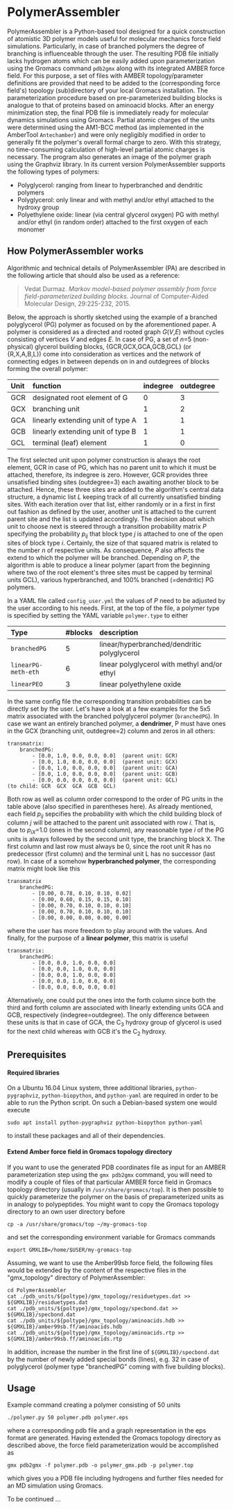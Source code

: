 # PolymerAssembler

PolymerAssembler is a Python-based tool designed for a quick construction of atomistic 3D polymer models useful for molecular mechanics force field simulations. Particularly, in case of branched polymers the degree of branching is influenceable through the user. The resulting PDB file initially lacks hydrogen atoms which can be easily added upon parameterization using the Gromacs command `pdb2gmx` along with its integrated AMBER force field. For this purpose, a set of files with AMBER topology/parameter definitions are provided that need to be added to the (corresponding force field's) topology (sub)directory of your local Gromacs installation. The parameterization procedure based on pre-parameterized building blocks is analogue to that of proteins based on aminoacid blocks. After an energy minimization step, the final PDB file is immediately ready for molecular dynamics simulations using Gromacs. Partial atomic charges of the units were determined using the AM1-BCC method (as implemented in the AmberTool `Antechamber`) and were only negligibly modified in order to generally fit the polymer's overall formal charge to zero. With this strategy, no time-consuming calculation of high-level partial atomic charges is necessary. The program also generates an image of the polymer graph using the Graphviz library. In its current version PolymerAssembler supports the following types of polymers:

- Polyglycerol: ranging from linear to hyperbranched and dendritic polymers
- Polyglycerol: only linear and with methyl and/or ethyl attached to the hydroxy group
- Polyethylene oxide: linear (via central glycerol oxygen) PG with methyl and/or ethyl (in random order) attached to the first oxygen of each monomer



How PolymerAssembler works
--------------------------

Algorithmic and technical details of PolymerAssembler (PA) are described in the following article that should also be used as a reference:

>Vedat Durmaz. *Markov model-based polymer assembly from force field-parameterized building blocks*. Journal of Computer-Aided Molecular Design, 29:225-232, 2015.

Below, the approach is shortly sketched using the example of a branched polyglycerol (PG) polymer as focused on by the aforementioned paper. A polymer is considered as a directed and rooted graph *G*(*V*,*E*) without cycles consisting of vertices *V* and edges *E*. In case of PG, a set of *n*=5 (non-physical) glycerol building blocks, {GCR,GCX,GCA,GCB,GCL} (or {R,X,A,B,L}) come into consideration as vertices and the network of connecting edges in between depends on in and outdegrees of blocks forming the overall polymer:

|Unit| function                          | indegree | outdegree |
|:---|:----------------------------------|:---------|:----------|
|GCR | designated root element of G      | 0        | 3         |
|GCX | branching unit                    | 1        | 2         |
|GCA | linearly extending unit of type A | 1        | 1         |
|GCB | linearly extending unit of type B | 1        | 1         |
|GCL | terminal (leaf) element           | 1        | 0         |

The first selected unit upon polymer construction is always the root element, GCR in case of PG, which has no parent unit to which it must be attached, therefore, its indegree is zero. However, GCR provides three unsatisfied binding sites (outdegree=3) each awaiting another block to be attached. Hence, these three sites are added to the algorithm's central data structure, a dynamic list *L* keeping track of all currently unsatisfied binding sites. With each iteration over that list, either randomly or in a first in first out fashion as defined by the user, another unit is attached to the current parent site and the list is updated accordingly. The decision about which unit to choose next is steered through a transition probability matrix *P* specifying the probability *p<sub>ij</sub>* that block type *j* is attached to one of the open sites of block type *i*. Certainly, the size of that squared matrix is related to the number *n* of respective units. As consequence, *P* also affects the extend to which the polymer will be branched. Depending on *P*, the algorithm is able to produce a linear polymer (apart from the beginning where two of the root element's three sites must be capped by terminal units GCL), various hyperbranched, and 100% branched (=dendritic) PG polymers.


In a YAML file called `config_user.yml` the values of *P* need to be adjusted by the user according to his needs. First, at the top of the file, a polymer type is specified by setting the YAML variable `polymer.type` to either

|Type                | #blocks | description |
|:-------------------|:--------|:------------|
|`branchedPG`        |    5    | linear/hyperbranched/dendritic polyglycerol |
|`linearPG-meth-eth` |    6    | linear polyglycerol with methyl and/or ethyl |
|`linearPEO`         |    3    | linear polyethylene oxide |

In the same config file the corresponding transition probabilities can be directly set by the user. Let's have a look at a few examples for the 5x5 matrix associated with the branched polyglycerol polymer (`branchedPG`). In case we want an entirely branched polymer, a **dendrimer**, P must have ones in the GCX (branching unit, outdegree=2) column and zeros in all others:
```
transmatrix:
    branchedPG:
        - [0.0, 1.0, 0.0, 0.0, 0.0]  (parent unit: GCR)
        - [0.0, 1.0, 0.0, 0.0, 0.0]  (parent unit: GCX)
        - [0.0, 1.0, 0.0, 0.0, 0.0]  (parent unit: GCA)
        - [0.0, 1.0, 0.0, 0.0, 0.0]  (parent unit: GCB)
        - [0.0, 0.0, 0.0, 0.0, 0.0]  (parent unit: GCL)
(to child: GCR  GCX  GCA  GCB  GCL)  
```
Both row as well as column order correspond to the order of PG units in the table above (also specified in parentheses here). As already mentioned, each field *p<sub>ij</sub>* sepcifies the probability with which the child building block of column *j* will be attached to the parent unit associated with row *i*. That is, due to *p<sub>iX</sub>*=1.0 (ones in the second column), any reasonable type *i* of the PG units is always followed by the second unit type, the branching block X. The first column and last row must always be 0, since the root unit R has no predecessor (first column) and the terminal unit L has no successor (last row). In case of a somehow **hyperbranched polymer**, the corresponding matrix might look like this
```
transmatrix
    branchedPG:
        - [0.00, 0.78, 0.10, 0.10, 0.02]
        - [0.00, 0.60, 0.15, 0.15, 0.10]
        - [0.00, 0.70, 0.10, 0.10, 0.10]
        - [0.00, 0.70, 0.10, 0.10, 0.10]
        - [0.00, 0.00, 0.00, 0.00, 0.00]
```
where the user has more freedom to play around with the values. And finally, for the purpose of a **linear polymer**, this matrix is useful
```
transmatrix:
    branchedPG:
        - [0.0, 0.0, 1.0, 0.0, 0.0]
        - [0.0, 0.0, 1.0, 0.0, 0.0]
        - [0.0, 0.0, 1.0, 0.0, 0.0]
        - [0.0, 0.0, 1.0, 0.0, 0.0]
        - [0.0, 0.0, 0.0, 0.0, 0.0]
```
Alternatively, one could put the ones into the forth column since both the third and forth column are associated with linearly extending units GCA and GCB, respectively (indegree=outdegree). The only difference between these units is that in case of GCA, the C<sub>3</sub> hydroxy group of glycerol is used for the next child whereas with GCB it's the C<sub>2</sub> hydroxy.


Prerequisites
-------------

#### Required libraries

On a Ubuntu 16.04 Linux system, three additional libraries, `python-pygraphviz`, `python-biopython`, and `python-yaml` are required in order to be able to run the Python script. On such a Debian-based system one would execute

`sudo apt install python-pygraphviz python-biopython python-yaml`

to install these packages and all of their dependencies.


#### Extend Amber force field in Gromacs topology directory

If you want to use the generated PDB coordinates file as input for an AMBER parameterization step using the `gmx pdb2gmx` command, you will need to modify a couple of files of that particular AMBER force field in Gromacs topology directory (usually in `/usr/share/gromacs/top`). It is then possible to quickly parameterize the polymer on the basis of preparameterized units as in analogy to polypeptides. You might want to copy the Gromacs topology directory to an own user directory before

`cp -a /usr/share/gromacs/top ~/my-gromacs-top`

and set the corresponding environment variable for Gromacs commands

`export GMXLIB=/home/$USER/my-gromacs-top`

Assuming, we want to use the Amber99sb force field, the following files would be extended by the content of the respective files in the "gmx_topology" directory of PolymerAssembler:
```
cd PolymerAssembler
cat ./pdb_units/${poltype}/gmx_topology/residuetypes.dat >> ${GMXLIB}/residuetypes.dat
cat ./pdb_units/${poltype}/gmx_topology/specbond.dat >> ${GMXLIB}/specbond.dat
cat ./pdb_units/${poltype}/gmx_topology/aminoacids.hdb >> ${GMXLIB}/amber99sb.ff/aminoacids.hdb
cat ./pdb_units/${poltype}/gmx_topology/aminoacids.rtp >> ${GMXLIB}/amber99sb.ff/aminoacids.rtp
```
In addition, increase the number in the first line of `${GMXLIB}/specbond.dat` by the number of newly added special bonds (lines), e.g. 32 in case of polyglycerol (polymer type "branchedPG" coming with five building blocks).


Usage
-----

Example command creating a polymer consisting of 50 units 

`./polymer.py 50 polymer.pdb polymer.eps`

where a corresponding pdb file and a graph representation in the eps format are generated. Having extended the Gromacs topology directory as described above, the force field parameterization would be accomplished as 

`gmx pdb2gmx -f polymer.pdb -o polymer_gmx.pdb -p polymer.top`

which gives you a PDB file including hydrogens and further files needed for an MD simulation using Gromacs.

To be continued ...

